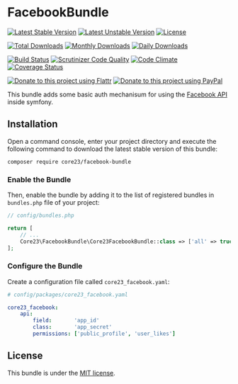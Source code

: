 FacebookBundle
==============
[![Latest Stable Version](https://poser.pugx.org/core23/facebook-bundle/v/stable)](https://packagist.org/packages/core23/facebook-bundle)
[![Latest Unstable Version](https://poser.pugx.org/core23/facebook-bundle/v/unstable)](https://packagist.org/packages/core23/facebook-bundle)
[![License](https://poser.pugx.org/core23/facebook-bundle/license)](LICENSE.md)

[![Total Downloads](https://poser.pugx.org/core23/facebook-bundle/downloads)](https://packagist.org/packages/core23/facebook-bundle)
[![Monthly Downloads](https://poser.pugx.org/core23/facebook-bundle/d/monthly)](https://packagist.org/packages/core23/facebook-bundle)
[![Daily Downloads](https://poser.pugx.org/core23/facebook-bundle/d/daily)](https://packagist.org/packages/core23/facebook-bundle)

[![Build Status](https://travis-ci.org/core23/FacebookBundle.svg)](https://travis-ci.org/core23/FacebookBundle)
[![Scrutinizer Code Quality](https://scrutinizer-ci.com/g/core23/FacebookBundle/badges/quality-score.png?b=master)](https://scrutinizer-ci.com/g/core23/FacebookBundle)
[![Code Climate](https://codeclimate.com/github/core23/FacebookBundle/badges/gpa.svg)](https://codeclimate.com/github/core23/FacebookBundle)
[![Coverage Status](https://coveralls.io/repos/core23/FacebookBundle/badge.svg)](https://coveralls.io/r/core23/FacebookBundle)

[![Donate to this project using Flattr](https://img.shields.io/badge/flattr-donate-yellow.svg)](https://flattr.com/profile/core23)
[![Donate to this project using PayPal](https://img.shields.io/badge/paypal-donate-yellow.svg)](https://paypal.me/gripp)

This bundle adds some basic auth mechanisum for using the [Facebook API] inside symfony.

## Installation

Open a command console, enter your project directory and execute the following command to download the latest stable version of this bundle:

```
composer require core23/facebook-bundle
```

### Enable the Bundle

Then, enable the bundle by adding it to the list of registered bundles in `bundles.php` file of your project:

```php
// config/bundles.php

return [
    // ...
    Core23\FacebookBundle\Core23FacebookBundle::class => ['all' => true],
];
```

### Configure the Bundle

Create a configuration file called `core23_facebook.yaml`:

```yaml
# config/packages/core23_facebook.yaml

core23_facebook:
    api:
        field:       'app_id'
        class:       'app_secret'
        permissions: ['public_profile', 'user_likes']
```

## License

This bundle is under the [MIT license](LICENSE.md).

[Facebook API]: https://developers.facebook.com/
